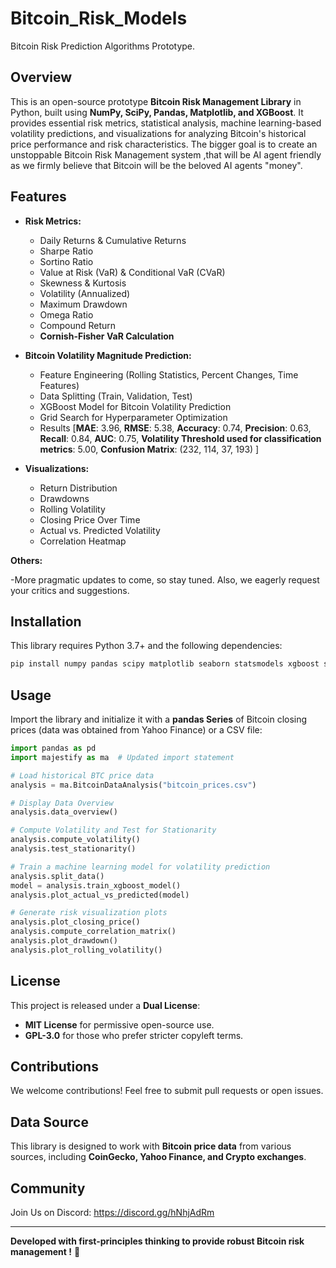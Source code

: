 # Bitcoin_Risk_Models
Bitcoin Risk Prediction Algorithms Prototype.

## Overview
This is an open-source prototype **Bitcoin Risk Management Library** in Python, built using **NumPy, SciPy, Pandas, Matplotlib, and XGBoost**. It provides essential risk metrics, statistical analysis, machine learning-based volatility predictions, and visualizations for analyzing Bitcoin's historical price performance and risk characteristics. The bigger goal is to create an unstoppable Bitcoin Risk Management system ,that will be AI agent friendly as we firmly believe that Bitcoin will be the beloved AI agents "money".

## Features
- **Risk Metrics:**
  - Daily Returns & Cumulative Returns
  - Sharpe Ratio
  - Sortino Ratio
  - Value at Risk (VaR) & Conditional VaR (CVaR)
  - Skewness & Kurtosis
  - Volatility (Annualized)
  - Maximum Drawdown
  - Omega Ratio
  - Compound Return
  - **Cornish-Fisher VaR Calculation**
- **Bitcoin Volatility Magnitude Prediction:**
  - Feature Engineering (Rolling Statistics, Percent Changes, Time Features)
  - Data Splitting (Train, Validation, Test)
  - XGBoost Model for Bitcoin Volatility Prediction
  - Grid Search for Hyperparameter Optimization
  - Results [**MAE**: 3.96, **RMSE**: 5.38, **Accuracy**: 0.74, **Precision**: 0.63, **Recall**: 0.84, **AUC**: 0.75, **Volatility Threshold used for classification metrics**: 5.00, **Confusion Matrix**: (232, 114, 37, 193) ]
    
- **Visualizations:**
  - Return Distribution
  - Drawdowns
  - Rolling Volatility
  - Closing Price Over Time
  - Actual vs. Predicted Volatility
  - Correlation Heatmap
 
 **Others:**
   
   -More pragmatic updates to come, so stay tuned. Also, we eagerly request your critics and suggestions. 

## Installation
This library requires Python 3.7+ and the following dependencies:

```bash
pip install numpy pandas scipy matplotlib seaborn statsmodels xgboost scikit-learn
```

## Usage
Import the library and initialize it with a **pandas Series** of Bitcoin closing prices (data was obtained from Yahoo Finance) or a CSV file:

```python
import pandas as pd
import majestify as ma  # Updated import statement

# Load historical BTC price data
analysis = ma.BitcoinDataAnalysis("bitcoin_prices.csv")

# Display Data Overview
analysis.data_overview()

# Compute Volatility and Test for Stationarity
analysis.compute_volatility()
analysis.test_stationarity()

# Train a machine learning model for volatility prediction
analysis.split_data()
model = analysis.train_xgboost_model()
analysis.plot_actual_vs_predicted(model)

# Generate risk visualization plots
analysis.plot_closing_price()
analysis.compute_correlation_matrix()
analysis.plot_drawdown()
analysis.plot_rolling_volatility()
```

## License
This project is released under a **Dual License**:
- **MIT License** for permissive open-source use.
- **GPL-3.0** for those who prefer stricter copyleft terms.

## Contributions
We welcome contributions! Feel free to submit pull requests or open issues.

## Data Source
This library is designed to work with **Bitcoin price data** from various sources, including **CoinGecko, Yahoo Finance, and Crypto exchanges**.

## Community

Join Us on Discord: https://discord.gg/hNhjAdRm

---
**Developed with first-principles thinking to provide robust Bitcoin risk management !** 🚀
